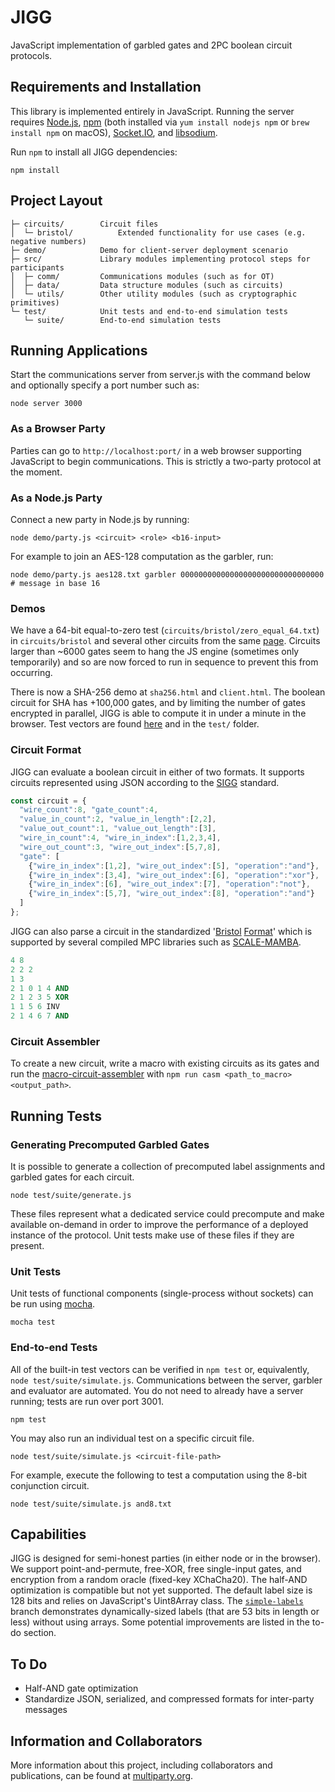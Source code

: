 # JIGG
JavaScript implementation of garbled gates and 2PC boolean circuit protocols.

## Requirements and Installation
This library is implemented entirely in JavaScript. Running the server requires [Node.js](https://nodejs.org/en/), [npm](https://www.npmjs.com/) (both installed via `yum install nodejs npm` or `brew install npm` on macOS), [Socket.IO](https://socket.io/), and [libsodium](https://www.npmjs.com/package/libsodium).

Run `npm` to install all JIGG dependencies:
```shell
npm install
```

## Project Layout

    ├─ circuits/        Circuit files
    │  └─ bristol/          Extended functionality for use cases (e.g. negative numbers)
    ├─ demo/            Demo for client-server deployment scenario
    ├─ src/             Library modules implementing protocol steps for participants
    │  ├─ comm/         Communications modules (such as for OT)
    │  ├─ data/         Data structure modules (such as circuits)
    │  └─ utils/        Other utility modules (such as cryptographic primitives)
    └─ test/            Unit tests and end-to-end simulation tests
       └─ suite/        End-to-end simulation tests


## Running Applications
Start the communications server from server.js with the command below and optionally specify a port number such as:
```shell
node server 3000
```

### As a Browser Party
Parties can go to `http://localhost:port/` in a web browser supporting JavaScript to begin communications. This is strictly a two-party protocol at the moment.

### As a Node.js Party
Connect a new party in Node.js by running:
```shell
node demo/party.js <circuit> <role> <b16-input>
```
For example to join an AES-128 computation as the garbler, run:
```shell
node demo/party.js aes128.txt garbler 00000000000000000000000000000000  # message in base 16
```

### Demos
We have a 64-bit equal-to-zero test (`circuits/bristol/zero_equal_64.txt`) in `circuits/bristol` and several other circuits from the same [page](https://homes.esat.kuleuven.be/~nsmart/MPC/). Circuits larger than ~6000 gates seem to hang the JS engine (sometimes only temporarily) and so are now forced to run in sequence to prevent this from occurring.

There is now a SHA-256 demo at `sha256.html` and `client.html`.
The boolean circuit for SHA has +100,000 gates, and by limiting the number of gates encrypted in parallel, JIGG is able to compute it in under a minute in the browser. Test vectors are found [here](https://homes.esat.kuleuven.be/~nsmart/MPC/sha-256-test.txt) and in the `test/` folder.

### Circuit Format
JIGG can evaluate a boolean circuit in either of two formats. It supports circuits represented using JSON according to the [SIGG](https://github.com/multiparty/sigg) standard.
```javascript
const circuit = {
  "wire_count":8, "gate_count":4,
  "value_in_count":2, "value_in_length":[2,2],
  "value_out_count":1, "value_out_length":[3],  
  "wire_in_count":4, "wire_in_index":[1,2,3,4],
  "wire_out_count":3, "wire_out_index":[5,7,8],
  "gate": [
    {"wire_in_index":[1,2], "wire_out_index":[5], "operation":"and"},
    {"wire_in_index":[3,4], "wire_out_index":[6], "operation":"xor"},
    {"wire_in_index":[6], "wire_out_index":[7], "operation":"not"},
    {"wire_in_index":[5,7], "wire_out_index":[8], "operation":"and"}
  ]
};
```

JIGG can also parse a circuit in the standardized '[Bristol](https://homes.esat.kuleuven.be/~nsmart/MPC/) [Format](https://homes.esat.kuleuven.be/~nsmart/MPC/old-circuits.html)' which is supported by several compiled MPC libraries such as [SCALE-MAMBA](https://homes.esat.kuleuven.be/~nsmart/SCALE/).
```ada
4 8
2 2 2
1 3
2 1 0 1 4 AND
2 1 2 3 5 XOR
1 1 5 6 INV
2 1 4 6 7 AND
```

### Circuit Assembler
To create a new circuit, write a macro with existing circuits as its gates and run the [macro-circuit-assembler](https://github.com/wyatt-howe/macro-circuit-assembler/tree/casm) with `npm run casm <path_to_macro> <output_path>`.

<!--For example, `npm run-script casm circuits/macros/and8.casm circuits/and8.txt` assembles the 8-bit AND circuit.-->

## Running Tests

### Generating Precomputed Garbled Gates
It is possible to generate a collection of precomputed label assignments and garbled gates for each circuit.
```shell
node test/suite/generate.js
```
These files represent what a dedicated service could precompute and make available on-demand in order to improve the performance of a deployed instance of the protocol. Unit tests make use of these files if they are present.

### Unit Tests
Unit tests of functional components (single-process without sockets) can be run using [mocha](https://mochajs.org/).
```shell
mocha test
```

### End-to-end Tests
All of the built-in test vectors can be verified in `npm test` or, equivalently, `node test/suite/simulate.js`. Communications between the server, garbler and evaluator are automated. You do not need to already have a server running; tests are run over port 3001.
```shell
npm test
```
You may also run an individual test on a specific circuit file.
```shell
node test/suite/simulate.js <circuit-file-path>
```
For example, execute the following to test a computation using the 8-bit conjunction circuit.
```shell
node test/suite/simulate.js and8.txt
```

## Capabilities
JIGG is designed for semi-honest parties (in either node or in the browser). We support point-and-permute, free-XOR, free single-input gates, and encryption from a random oracle (fixed-key XChaCha20). The half-AND optimization is compatible but not yet supported. The default label size is 128 bits and relies on JavaScript's Uint8Array class. The [`simple-labels`](https://github.com/wyatt-howe/jigg/tree/simple-labels) branch demonstrates dynamically-sized labels (that are 53 bits in length or less) without using arrays. Some potential improvements are listed in the to-do section.

## To Do
- Half-AND gate optimization
- Standardize JSON, serialized, and compressed formats for inter-party messages

## Information and Collaborators

More information about this project, including collaborators and publications, can be found at [multiparty.org](https://multiparty.org/).
